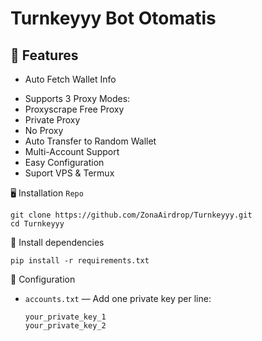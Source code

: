 # Turnkeyyy Bot Otomatis 

## 📝 Features

* Auto Fetch Wallet Info
- Supports 3 Proxy Modes:
- Proxyscrape Free Proxy
- Private Proxy
- No Proxy
- Auto Transfer to Random Wallet
- Multi-Account Support
- Easy Configuration
- Suport VPS & Termux

🖥️ Installation `Repo`
````
git clone https://github.com/ZonaAirdrop/Turnkeyyy.git
cd Turnkeyyy
````
🔖 Install dependencies
````
pip install -r requirements.txt
````
📝 Configuration

* `accounts.txt` — Add one private key per line:

  ```text
  your_private_key_1
  your_private_key_2
  ```
